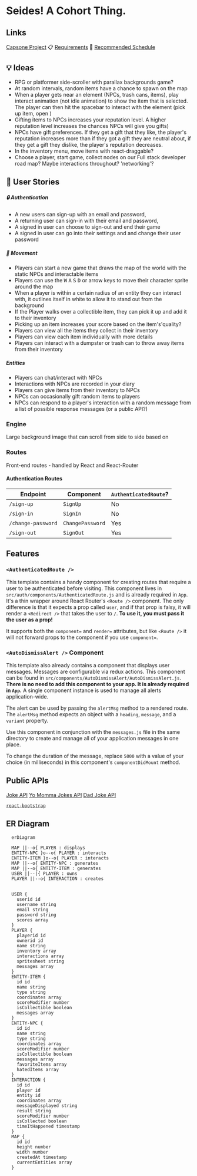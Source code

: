 # Seides! A Cohort Thing.

## Links
[Capsone Project](https://git.generalassemb.ly/ga-wdi-boston/capstone-project)
📋 [Requirements](https://git.generalassemb.ly/ga-wdi-boston/capstone-project/blob/main/requirements.md)
📅 [Recommended Schedule](https://git.generalassemb.ly/ga-wdi-boston/capstone-project/blob/main/schedule.md)


## 💡 Ideas
  - RPG or platformer side-scroller with parallax backgrounds game?
  - At random intervals, random items have a chance to spawn on the map
  - When a player gets near an element (NPCs, trash cans, items), play interact animation (not idle animation) to show the item that is selected. The player can then hit the spacebar to interact with the element (pick up item, open )
  - Gifting items to NPCs increases your reputation level. A higher reputation level increases the chances NPCs will give you gifts)
  - NPCs have gift preferences. If they get a gift that they like, the player's reputation increases more than if they got a gift they are neutral about, if they get a gift they dislike, the player's reputation decreases.
  - In the inventory menu, move items with react-draggable?
  - Choose a player, start game, collect nodes on our Full stack developer road map? Maybe interactions throughout? 'networking'?


## 📝 User Stories
##### 🔒 Authentication
  - A new users can sign-up with an email and password,
  - A returning user can sign-in with their email and password,
  - A signed in user can choose to sign-out and end their game
  - A signed in user can go into their settings and and change their user password
##### 🚶 Movement
  - Players can start a new game that draws the map of the world with the static NPCs and interactable items
  - Players can use the <kbd>W</kbd> <kbd>A</kbd> <kbd>S</kbd> <kbd>D</kbd> or arrow keys to move their character sprite around the map
  - When a player is within a certain radius of an entity they can interact with, it outlines itself in white to allow it to stand out from the background
  - If the Player walks over a collectible item, they can pick it up and add it to their inventory
  - Picking up an item increases your score based on the item's'quality?
  - Players can view all the items they collect in their inventory
  - Players can view each item individually with more details
  - Players can interact with a dumpster or trash can to throw away items from their inventory
##### Entities
  - Players can chat/interact with NPCs
  - Interactions with NPCs are recorded in your diary
  - Players can give items from their inventory to NPCs
  - NPCs can occasionally gift random items to players
  - NPCs can respond to a player's interaction with a random message from a list of possible response messages (or a public API?)


### Engine
Large background image that can scroll from side to side based on

### Routes

Front-end routes - handled by React and React-Router

#### Authentication Routes
| Endpoint         | Component | `AuthenticatedRoute`? |
|------------------|-------------------|-------|
| `/sign-up`       | `SignUp`    | No |
| `/sign-in`       | `SignIn`    | No |
| `/change-password` | `ChangePassword`  | Yes |
| `/sign-out`        | `SignOut`   | Yes |

## Features
### `<AuthenticatedRoute />`

This template contains a handy component for creating routes that require a user to be authenticated before visiting. This component lives in `src/auth/components/AuthenticatedRoute.js` and is already required in `App`. It's a thin wrapper around React Router's `<Route />` component. The only difference is that it expects a prop called `user`, and if that prop is falsy, it will render a `<Redirect />` that takes the user to `/`. **To use it, you must pass it the user as a prop!**

It supports both the `component=` and `render=` attributes, but like `<Route />` it will not forward props to the component if you use `component=`.

### `<AutoDismissAlert />` Component

This template also already contains a component that displays user messages. Messages are configurable via redux actions.  This component can be found in `src/components/AutoDismissAlert/AutoDismissAlert.js`. **There is no need to add this component to your app. It is already required in `App`.**  A single component instance is used to manage all alerts application-wide.

The alert can be used by passing the `alertMsg` method to a rendered route.  The `alertMsg` method expects an object with a `heading`, `message`, and a `variant` property.

Use this component in conjunction with the `messages.js` file in the same directory to create and manage all of your application messages in one place.

 To change the duration of the message, replace `5000` with a value of your choice (in milliseconds) in this component's `componentDidMount` method.

## Public APIs
[Joke API](https://sv443.net/jokeapi/v2/)
[Yo Momma Jokes API](https://yomomma-api.herokuapp.com/jokes)
[Dad Joke API](https://icanhazdadjoke.com/api)

[`react-bootstrap`](https://react-bootstrap.github.io/)

## ER Diagram
```mermaid
  erDiagram

  MAP ||--o{ PLAYER : displays
  ENTITY-NPC }o--o{ PLAYER : interacts
  ENTITY-ITEM }o--o{ PLAYER : interacts
  MAP ||--o{ ENTITY-NPC : generates
  MAP ||--o{ ENTITY-ITEM : generates
  USER ||--|{ PLAYER : owns
  PLAYER ||--o{ INTERACTION : creates


  USER {
    userid id
    username string
    email string
    password string
    scores array
  }
  PLAYER {
    playerid id
    ownerid id
    name string
    inventory array
    interactions array
    spritesheet string
    messages array
  }
  ENTITY-ITEM {
    id id
    name string
    type string
    coordinates array
    scoreModifier number
    isCollectible boolean
    messages array
  }
  ENTITY-NPC {
    id id
    name string
    type string
    coordinates array
    scoreModifier number
    isCollectible boolean
    messages array
    favoriteItems array
    hatedItems array
  }
  INTERACTION {
    id id
    player id
    entity id
    coordinates array
    messageDisplayed string
    result string
    scoreModifier number
    isCollected boolean
    timeItHappened timestamp
  }
  MAP {
    id id
    height number
    width number
    createdAt timestamp
    currentEntities array
  }
```
